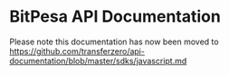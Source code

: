 # BitPesa API Documentation

Please note this documentation has now been moved to https://github.com/transferzero/api-documentation/blob/master/sdks/javascript.md
